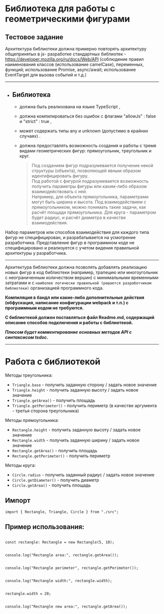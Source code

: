 # Библиотека для работы с геометрическими фигурами
## Тестовое задание
Архитектура библиотеки должна примерно повторять архитектуру общепринятых в js- разработке стандартных библиотек - https://developer.mozilla.org/ru/docs/Web/API (соблюдение правил наименования классов (использование camelCase), переменных, функций; использование Promise, async/await; использование EventTarget для вызова событий и т.д.)

---

- ## Библиотека
	- должна быть реализована на языке TypeScript ,
	- должна компилироваться без ошибок с флагами "allowJs" : false и "strict" : true ,
	- может содержать типы any и unknown (допустимо в крайних случаях) .
	- должна предоставлять возможность создания и работы с тремя видами геометрических фигур: 
прямоугольник, треугольник и круг.

		> Под созданием фигур подразумевается получение некой структуры (объекта), позволяющей явным образом идентифицировать фигуру. </br>
		Под работой с фигурой подразумевается возможность получить параметры фигуры или каким-либо образом взаимодействовать с ней.</br>
		Например, для объекта прямоугольника, параметрами могут быть ширина и высота. Под взаимодействием с прямоугольником, можно понимать такие задачи, как расчёт площади прямоугольника. Для круга - параметром будет радиус, и расчёт диаметра в качестве взаимодействия.

Набор параметров или способов взаимодействия для каждого типа фигур не специфицирован, и разрабатывается на усмотрение разработчика. Представление фигур в программном коде не специфицировано и реализуется с учетом видения правильной архитектуры у разработчика.

---

Архитектура библиотеки должна позволять добавлять реализацию новых фигур в код библиотеки (например, трапецию или многоугольник с неограниченным количеством вершин) с минимальными временными затратами и с `наиболее логически правильной (решается разработчиком библиотеки)` организацией программного кода.

**Компиляция в бандл или какие-либо дополнительные действия (обфускация, написание конфигурации webpack и т.п.) с программным кодом не требуются.**

**С библиотекой должен поставляться файл Readme.md, содержащий описание способов подключения и работы с библиотекой.**

***Плюсом будет комментирование основных методов API с синтаксисом tsdoc.***


---


# Работа с библиотекой

Методы треугольника:
- `Triangle.base` - получить заданную сторону / задать новое значение
-	`Triangle.height` - получить заданную высоту / задать новое значение
-	`Triangle.getArea()` - получить площадь
-	`Triangle.getPerimeter()` - получить периметр (в качестве аргумента - третья сторона треугольника)

Методы прямоугольника:
- `Rectangle.height` - получить заданную высоту / задать новое значение
- `Rectangle.width` - получить заданную ширину / задать новое значение
- `Rectangle.getArea()` - получить площадь
- `Rectangle.getPerimeter()` - получить периметр

Методы круга:
-	`Circle.radius` - получить заданный радиус / задать новое значение
-	`Circle.getDiameter()` - получить диаметр
- `Circle.getArea()` - получить площадь

## Импорт
```import { Rectangle, Triangle, Circle } from "./src";```

## Пример использования:

<code>
const rectangle: Rectangle = new Rectangle(5, 10);
</br>
console.log("Rectangle area:", rectangle.getArea());
</br>
console.log("Rectangle perimeter", rectangle.getPerimeter());
</br>
console.log("Rectangle width:", rectangle.width);
</br>
rectangle.width = 20;
</br>
console.log("Rectangle new area:", rectangle.getArea());
</code>
